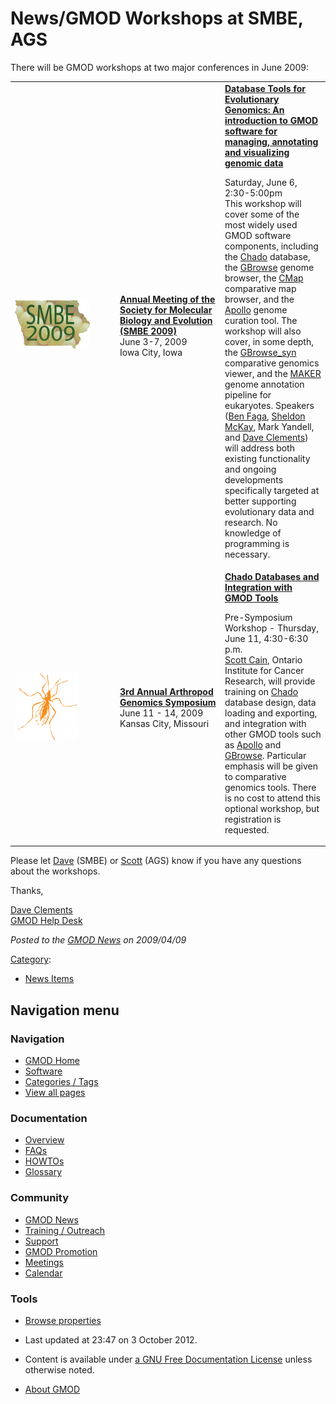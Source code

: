 



<span id="top"></span>




# <span dir="auto">News/GMOD Workshops at SMBE, AGS</span>









There will be GMOD workshops at two major conferences in June 2009:

<table>
<colgroup>
<col style="width: 33%" />
<col style="width: 33%" />
<col style="width: 33%" />
</colgroup>
<tbody>
<tr class="odd">
<td><a
href="http://ccg.biology.uiowa.edu/smbe/symposia.php?action=view&amp;sym_ID=27"
rel="nofollow" title="SMBE 2009"><img
src="https://raw.githubusercontent.com/GMOD/gmod.github.io/main/mediawiki/images/thumb/f/ff/SMBE2009Corn.png/120px-SMBE2009Corn.png"
srcset="https://raw.githubusercontent.com/GMOD/gmod.github.io/main/mediawiki/images/thumb/f/ff/SMBE2009Corn.png/180px-SMBE2009Corn.png 1.5x, https://raw.githubusercontent.com/GMOD/gmod.github.io/main/mediawiki/images/f/ff/SMBE2009Corn.png 2x"
width="120" height="78" alt="SMBE 2009" /></a></td>
<td><strong><a href="http://ccg.biology.uiowa.edu/smbe/"
class="external text" rel="nofollow">Annual Meeting of the Society for
Molecular Biology and Evolution (SMBE 2009)</a></strong><br />
June 3-7, 2009<br />
Iowa City, Iowa</td>
<td><strong><a
href="http://ccg.biology.uiowa.edu/smbe/symposia.php?action=view&amp;sym_ID=27"
class="external text" rel="nofollow">Database Tools for Evolutionary
Genomics: An introduction to GMOD software for managing, annotating and
visualizing genomic data</a></strong><br />
&#10;<p>Saturday, June 6, 2:30-5:00pm<br />
This workshop will cover some of the most widely used GMOD software
components, including the <a href="../Chado" class="mw-redirect"
title="Chado">Chado</a> database, the <a href="../GBrowse.1"
title="GBrowse">GBrowse</a> genome browser, the <a href="../CMap.1"
title="CMap">CMap</a> comparative map browser, and the <a
href="../Apollo.1" title="Apollo">Apollo</a> genome curation tool. The
workshop will also cover, in some depth, the <a href="../GBrowse_syn.1"
title="GBrowse syn">GBrowse_syn</a> comparative genomics viewer, and the
<a href="../MAKER.1" title="MAKER">MAKER</a> genome annotation pipeline
for eukaryotes. Speakers (<a href="../User%3AFaga" title="User%3AFaga">Ben
Faga</a>, <a href="../User%3AMckays" title="User%3AMckays">Sheldon
McKay</a>, Mark Yandell, and <a href="../User%3AClements"
title="User%3AClements">Dave Clements</a>) will address both existing
functionality and ongoing developments specifically targeted at better
supporting evolutionary data and research. No knowledge of programming
is necessary.</p></td>
</tr>
<tr class="even">
<td><a href="http://www.k-state.edu/agc/symp2009/seminar.html"
rel="nofollow" title="Arthropod Genomics Symposium"><img
src="https://raw.githubusercontent.com/GMOD/gmod.github.io/main/mediawiki/images/thumb/c/c1/AGSBug170.png/100px-AGSBug170.png"
srcset="https://raw.githubusercontent.com/GMOD/gmod.github.io/main/mediawiki/images/thumb/c/c1/AGSBug170.png/150px-AGSBug170.png 1.5x, https://raw.githubusercontent.com/GMOD/gmod.github.io/main/mediawiki/images/c/c1/AGSBug170.png 2x"
width="100" height="108" alt="Arthropod Genomics Symposium" /></a></td>
<td><strong><a href="http://www.k-state.edu/agc/symp2009/"
class="external text" rel="nofollow">3rd Annual Arthropod Genomics
Symposium</a></strong><br />
June 11 - 14, 2009<br />
Kansas City, Missouri</td>
<td><strong><a href="http://www.k-state.edu/agc/symp2009/seminar.html"
class="external text" rel="nofollow">Chado Databases and Integration
with GMOD Tools</a></strong><br />
&#10;<p>Pre-Symposium Workshop - Thursday, June 11, 4:30-6:30 p.m.<br />
<a href="../User%3AScott" title="User%3AScott">Scott Cain</a>, Ontario
Institute for Cancer Research, will provide training on <a
href="../Chado" class="mw-redirect" title="Chado">Chado</a> database
design, data loading and exporting, and integration with other GMOD
tools such as <a href="../Apollo.1" title="Apollo">Apollo</a> and <a
href="../GBrowse.1" title="GBrowse">GBrowse</a>. Particular emphasis
will be given to comparative genomics tools. There is no cost to attend
this optional workshop, but registration is requested.</p></td>
</tr>
</tbody>
</table>

Please let [Dave](../User%3AClements "User%3AClements") (SMBE) or
[Scott](../User%3AScott "User%3AScott") (AGS) know if you have any questions
about the workshops.

Thanks,

[Dave Clements](../User%3AClements "User%3AClements")  
[GMOD Help Desk](../GMOD_Help_Desk "GMOD Help Desk")

  



*Posted to the [GMOD News](../GMOD_News "GMOD News") on 2009/04/09*






[Category](../Special%3ACategories "Special%3ACategories"):

- [News Items](../Category%3ANews_Items "Category%3ANews Items")






## Navigation menu







<a href="../Main_Page"
style="background-image: url(../../images/GMOD-cogs.png);"
title="Visit the main page"></a>


### Navigation



- <span id="n-GMOD-Home">[GMOD Home](../Main_Page)</span>
- <span id="n-Software">[Software](../GMOD_Components)</span>
- <span id="n-Categories-.2F-Tags">[Categories /
  Tags](../Categories)</span>
- <span id="n-View-all-pages">[View all
  pages](../Special:AllPages)</span>




### Documentation



- <span id="n-Overview">[Overview](../Overview)</span>
- <span id="n-FAQs">[FAQs](../Category%3AFAQ)</span>
- <span id="n-HOWTOs">[HOWTOs](../Category%3AHOWTO)</span>
- <span id="n-Glossary">[Glossary](../Glossary)</span>




### Community



- <span id="n-GMOD-News">[GMOD News](../GMOD_News)</span>
- <span id="n-Training-.2F-Outreach">[Training /
  Outreach](../Training_and_Outreach)</span>
- <span id="n-Support">[Support](../Support)</span>
- <span id="n-GMOD-Promotion">[GMOD Promotion](../GMOD_Promotion)</span>
- <span id="n-Meetings">[Meetings](../Meetings)</span>
- <span id="n-Calendar">[Calendar](../Calendar)</span>




### Tools

- <span id="t-smwbrowselink"><a href="../Special%3ABrowse/News-2FGMOD_Workshops_at_SMBE,_AGS"
  rel="smw-browse">Browse properties</a></span>



- <span id="footer-info-lastmod">Last updated at 23:47 on 3 October
  2012.</span>
<!-- - <span id="footer-info-viewcount">7,579 page views.</span> -->
- <span id="footer-info-copyright">Content is available under
  <a href="http://www.gnu.org/licenses/fdl-1.3.html" class="external"
  rel="nofollow">a GNU Free Documentation License</a> unless otherwise
  noted.</span>

<!-- -->

- <span id="footer-places-about">[About
  GMOD](../GMOD%3AAbout "GMOD%3AAbout")</span>

<!-- -->




